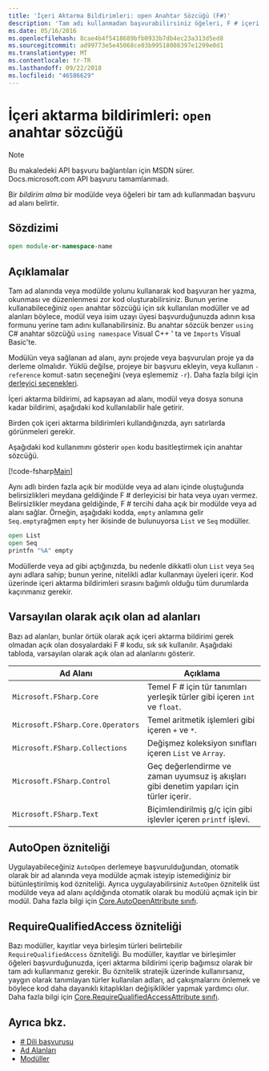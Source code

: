 ```yaml
---
title: 'İçeri Aktarma Bildirimleri: open Anahtar Sözcüğü (F#)'
description: 'Tam adı kullanmadan başvurabilirsiniz öğeleri, F # içeri aktarma bildirimleri ve bir modülde veya ad alanı nasıl belirlediği hakkında bilgi edinin.'
ms.date: 05/16/2016
ms.openlocfilehash: 8cae4b4f5418689bfb0933b7db4ec23a313d5ed8
ms.sourcegitcommit: ad99773e5e45068ce03b99518008397e1299e0d1
ms.translationtype: MT
ms.contentlocale: tr-TR
ms.lasthandoff: 09/22/2018
ms.locfileid: "46586629"
---
```

# <a name="import-declarations-the-open-keyword"></a>İçeri aktarma bildirimleri: `open` anahtar sözcüğü

> [!NOTE]
Bu makaledeki API başvuru bağlantıları için MSDN sürer.  Docs.microsoft.com API başvuru tamamlanmadı.

Bir *bildirim alma* bir modülde veya öğeleri bir tam adı kullanmadan başvuru ad alanı belirtir.

## <a name="syntax"></a>Sözdizimi

```fsharp
open module-or-namespace-name
```

## <a name="remarks"></a>Açıklamalar

Tam ad alanında veya modülde yolunu kullanarak kod başvuran her yazma, okunması ve düzenlenmesi zor kod oluşturabilirsiniz. Bunun yerine kullanabileceğiniz `open` anahtar sözcüğü için sık kullanılan modüller ve ad alanları böylece, modül veya isim uzayı üyesi başvurduğunuzda adının kısa formunu yerine tam adını kullanabilirsiniz. Bu anahtar sözcük benzer `using` C# anahtar sözcüğü `using namespace` Visual C++ ' ta ve `Imports` Visual Basic'te.

Modülün veya sağlanan ad alanı, aynı projede veya başvurulan proje ya da derleme olmalıdır. Yüklü değilse, projeye bir başvuru ekleyin, veya kullanın `-reference` komut`-`satırı seçeneğini (veya eşlememiz `-r`). Daha fazla bilgi için [derleyici seçenekleri](compiler-options.md).

İçeri aktarma bildirimi, ad kapsayan ad alanı, modül veya dosya sonuna kadar bildirimi, aşağıdaki kod kullanılabilir hale getirir.

Birden çok içeri aktarma bildirimleri kullandığınızda, ayrı satırlarda görünmeleri gerekir.

Aşağıdaki kod kullanımını gösterir `open` kodu basitleştirmek için anahtar sözcüğü.

[!code-fsharp[Main](../../../samples/snippets/fsharp/lang-ref-2/snippet6801.fs)]

Aynı adlı birden fazla açık bir modülde veya ad alanı içinde oluştuğunda belirsizlikleri meydana geldiğinde F # derleyicisi bir hata veya uyarı vermez. Belirsizlikler meydana geldiğinde, F # tercihi daha açık bir modülde veya ad alanı sağlar. Örneğin, aşağıdaki kodda, `empty` anlamına gelir `Seq.empty`rağmen `empty` her ikisinde de bulunuyorsa `List` ve `Seq` modüller.

```fsharp
open List
open Seq
printfn "%A" empty
```

Modüllerde veya ad gibi açtığınızda, bu nedenle dikkatli olun `List` veya `Seq` aynı adlara sahip; bunun yerine, nitelikli adlar kullanmayı üyeleri içerir. Kod üzerinde içeri aktarma bildirimleri sırasını bağımlı olduğu tüm durumlarda kaçınmanız gerekir.

## <a name="namespaces-that-are-open-by-default"></a>Varsayılan olarak açık olan ad alanları

Bazı ad alanları, bunlar örtük olarak açık içeri aktarma bildirimi gerek olmadan açık olan dosyalardaki F # kodu, sık sık kullanılır. Aşağıdaki tabloda, varsayılan olarak açık olan ad alanlarını gösterir.

|Ad Alanı|Açıklama|
|---------|-----------|
|`Microsoft.FSharp.Core`|Temel F # için tür tanımları yerleşik türler gibi içeren `int` ve `float`.|
|`Microsoft.FSharp.Core.Operators`|Temel aritmetik işlemleri gibi içeren `+` ve `*`.|
|`Microsoft.FSharp.Collections`|Değişmez koleksiyon sınıfları içeren `List` ve `Array`.|
|`Microsoft.FSharp.Control`|Geç değerlendirme ve zaman uyumsuz iş akışları gibi denetim yapıları için türler içerir.|
|`Microsoft.FSharp.Text`|Biçimlendirilmiş g/ç için gibi işlevler içeren `printf` işlevi.|

## <a name="autoopen-attribute"></a>AutoOpen özniteliği

Uygulayabileceğiniz `AutoOpen` derlemeye başvurulduğundan, otomatik olarak bir ad alanında veya modülde açmak isteyip istemediğiniz bir bütünleştirilmiş kod özniteliği. Ayrıca uygulayabilirsiniz `AutoOpen` öznitelik üst modülde veya ad alanı açıldığında otomatik olarak bu modülü açmak için bir modül. Daha fazla bilgi için [Core.AutoOpenAttribute sınıfı](https://msdn.microsoft.com/visualfsharpdocs/conceptual/core.autoopenattribute-class-%5bfsharp%5d).

## <a name="requirequalifiedaccess-attribute"></a>RequireQualifiedAccess özniteliği

Bazı modüller, kayıtlar veya birleşim türleri belirtebilir `RequireQualifiedAccess` özniteliği. Bu modüller, kayıtlar ve birleşimler öğeleri başvurduğunuzda, içeri aktarma bildirimi içerip bağımsız olarak bir tam adı kullanmanız gerekir. Bu öznitelik stratejik üzerinde kullanırsanız, yaygın olarak tanımlayan türler kullanılan adları, ad çakışmalarını önlemek ve böylece kod daha dayanıklı kitaplıkları değişiklikler yapmak yardımcı olur. Daha fazla bilgi için [Core.RequireQualifiedAccessAttribute sınıfı](https://msdn.microsoft.com/visualfsharpdocs/conceptual/core.requirequalifiedaccessattribute-class-%5Bfsharp%5D).

## <a name="see-also"></a>Ayrıca bkz.

- [# Dili başvurusu](index.md)
- [Ad Alanları](namespaces.md)
- [Modüller](modules.md)
